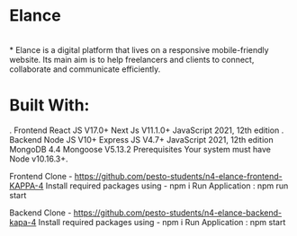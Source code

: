 # Elance
</br>
* Elance is a digital platform that lives on a responsive mobile-friendly website. Its main aim is to help freelancers and clients to connect, collaborate and communicate efficiently.

# Built With:
. Frontend
React JS V17.0+
Next Js V11.1.0+
JavaScript 2021, 12th edition
. Backend
Node JS V10+
Express JS V4.7+
JavaScript 2021, 12th edition
MongoDB 4.4
Mongoose V5.13.2
Prerequisites
Your system must have Node v10.16.3+.

Frontend
Clone - https://github.com/pesto-students/n4-elance-frontend-KAPPA-4
Install required packages using - npm i
Run Application : npm run start

Backend
Clone - https://github.com/pesto-students/n4-elance-backend-kapa-4
Install required packages using - npm i
Run Application : npm start
